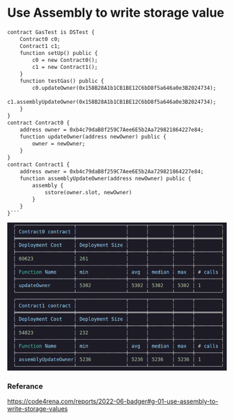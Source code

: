 # Use Assembly to write storage value

````solidity
contract GasTest is DSTest {
    Contract0 c0;
    Contract1 c1;
    function setUp() public {
        c0 = new Contract0();
        c1 = new Contract1();
    }
    function testGas() public {
        c0.updateOwner(0x158B28A1b1CB1BE12C6bD8f5a646a0e3B2024734);
        c1.assemblyUpdateOwner(0x158B28A1b1CB1BE12C6bD8f5a646a0e3B2024734);
    }
}
contract Contract0 {
    address owner = 0xb4c79daB8f259C7Aee6E5b2Aa729821864227e84;
    function updateOwner(address newOwner) public {
        owner = newOwner;
    }
}
contract Contract1 {
    address owner = 0xb4c79daB8f259C7Aee6E5b2Aa729821864227e84;
    function assemblyUpdateOwner(address newOwner) public {
        assembly {
            sstore(owner.slot, newOwner)
        }
    }
}```

````

![Alt text](images/assembly-to-write-storage.png)

### Referance

https://code4rena.com/reports/2022-06-badger#g-01-use-assembly-to-write-storage-values
